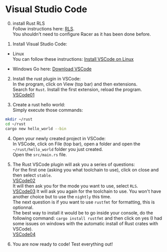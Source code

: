 # Visual Studio Code

0. install Rust RLS  
Follow instructions here: [RLS](https://github.com/rust-lang-nursery/rls).  
You shouldn't need to configure Racer as it has been done before.

1. Install Visual Studio Code:  
* Linux  
You can follow these instructions: [Install VSCode on Linux](https://code.visualstudio.com/docs/setup/linux)  

* Windows
Go here: [Download VSCode](https://code.visualstudio.com/download)

2. Install the rust plugin in VSCode:  
In the program, click on View (top bar) and then extensions.  
Search for `Rust`. Install the first extension, reload the program.  
[VSCode01](images/VSCode_01Rust.PNG)  

3. Create a rust hello world:  
Simply execute those commands:  
```sh
mkdir ~/rust
cd ~/rust
cargo new hello_world --bin
```

4. Open your newly created project in VSCode:  
In VSCode, click on File (top bar), open a folder and open the `~/rust/hello_world` folder you just created.  
Open the `src/main.rs` file.  

5. The Rust VSCode plugin will ask you a series of questions:  
For the first one (asking you what toolchain to use), click on close and then select `stable`.  
[VSCode02](images/VSCode_02Toolchain.PNG)  
It will then ask you for the mode you want to use, select `RLS`.  
[VSCode03](images/VSCode_03Mode.PNG)
It will ask you again for the toolchain to use. You won't have another choice but to use the `nightly` this time.  
The next question is if you want to use `rustfmt` for formatting, this is optionnal.  
The best way to install it would be to go inside your console, do the following command: `cargo install rustfmt` and then click on yes (I had some issues on windows with the automatic install of Rust crates with VSCode).  
[VSCode04](images/VSCode_04Rustfmt.PNG)

6. You are now ready to code!
Test everything out!
